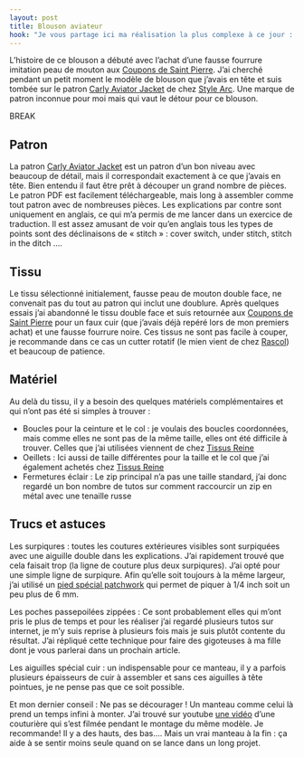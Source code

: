 ```yaml
---
layout: post
title: Blouson aviateur
hook: "Je vous partage ici ma réalisation la plus complexe à ce jour : un blouson aviateur en faux cuir et fausse fourrure. Le montage a été très long et compliqué mais je suis fière du résultat !"
---
```


L’histoire de ce blouson a débuté avec l’achat d’une fausse fourrure imitation peau de mouton aux [Coupons de Saint Pierre][1]. J’ai cherché pendant un petit moment le modèle de blouson que j’avais en tête et suis tombée sur le patron [Carly Aviator Jacket][2] de chez [Style Arc][3]. Une marque de patron inconnue pour moi mais qui vaut le détour pour ce blouson.

BREAK

## Patron

La patron [Carly Aviator Jacket][2] est un patron d’un bon niveau avec beaucoup de détail, mais il correspondait exactement à ce que j’avais en tête. Bien entendu il faut être prêt à découper un grand nombre de pièces. Le patron PDF est facilement téléchargeable, mais long à assembler comme tout patron avec de nombreuses pièces. Les explications par contre sont uniquement en anglais, ce qui m’a permis de me lancer dans un exercice de traduction. Il est assez amusant de voir qu’en anglais tous les types de points sont des déclinaisons de « stitch » : cover switch, under stitch, stitch in the ditch ….

## Tissu

Le tissu sélectionné initialement, fausse peau de mouton double face, ne convenait pas du tout au patron qui inclut une doublure. Après quelques essais j’ai abandonné le tissu double face et suis retournée aux [Coupons de Saint Pierre][1] pour un faux cuir (que j’avais déjà repéré lors de mon premiers achat) et une fausse fourrure noire. Ces tissus ne sont pas facile à couper, je recommande dans ce cas un cutter rotatif (le mien vient de chez [Rascol][4]) et beaucoup de patience.

## Matériel

Au delà du tissu, il y a besoin des quelques matériels complémentaires et qui n’ont pas été si simples à trouver :
- Boucles pour la ceinture et le col : je voulais des boucles coordonnées, mais comme elles ne sont pas de la même taille, elles ont été difficile à trouver. Celles que j’ai utilisées viennent de chez [Tissus Reine][5]
- Oeillets : Ici aussi de taille différentes pour la taille et le col que j’ai également achetés chez [Tissus Reine][5]
- Fermetures éclair : Le zip principal n’a pas une taille standard, j’ai donc regardé un bon nombre de tutos sur comment raccourcir un zip en métal avec une tenaille russe

## Trucs et astuces

Les surpiqures : toutes les coutures extérieures visibles sont surpiquées avec une aiguille double dans les explications. J’ai rapidement trouvé que cela faisait trop (la ligne de couture plus deux surpiqures). J’ai opté pour une simple ligne de surpiqure. Afin qu’elle soit toujours à la même largeur, j’ai utilisé un [pied spécial patchwork][6] qui permet de piquer à 1/4 inch soit un peu plus de 6 mm.

Les poches passepoilées zippées : Ce sont probablement elles qui m’ont pris le plus de temps et pour les réaliser j’ai regardé plusieurs tutos sur internet, je m’y suis reprise à plusieurs fois mais je suis plutôt contente du résultat. J’ai répliqué cette technique pour faire des gigoteuses à ma fille dont je vous parlerai dans un prochain article.

Les aiguilles spécial cuir : un indispensable pour ce manteau, il y a parfois plusieurs épaisseurs de cuir à assembler et sans ces aiguilles à tête pointues, je ne pense pas que ce soit possible.

Et mon dernier conseil : Ne pas se décourager ! Un manteau comme celui là prend un temps infini à monter. J’ai trouvé sur youtube [une vidéo][7] d’une couturière qui s’est filmée pendant le montage du même modèle. Je recommande! Il y a des hauts, des bas…. Mais un vrai manteau à la fin : ça aide à se sentir moins seule quand on se lance dans un long projet.





[1]:	https://les-coupons-de-saint-pierre.fr/fr/
[2]:	https://www.stylearc.com/shop/sewing-patterns/carly-aviator-jacket/
[3]: 	https://www.stylearc.com/
[4]:	https://www.rascol.com/cutter-rotatif-rascol-45-mm-p-2536095
[5]: https://www.tissusreine.com/
[6]: https://www.janome.fr/accessoires/97-pied-patchwork-14-inch.html
[7]: https://www.youtube.com/watch?v=4JQvpgE4xnA






